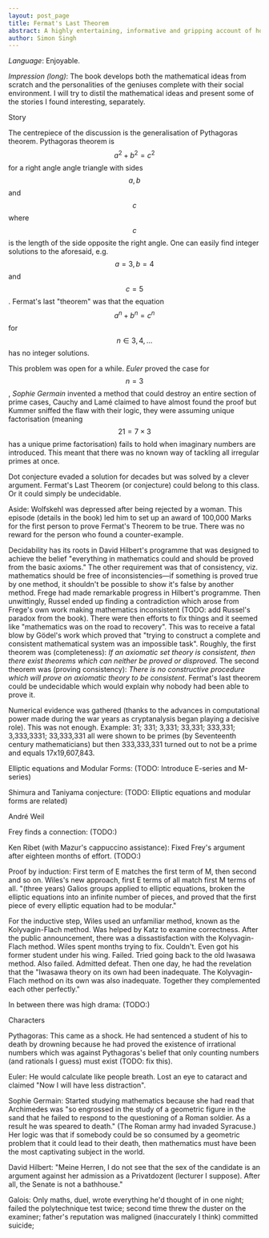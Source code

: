 ```yaml
---
layout: post_page
title: Fermat's Last Theorem
abstract: A highly entertaining, informative and gripping account of how one of the most celebrated problems in mathematics was solved by Andrew Wiles. In addition to being sprinkled with memorable anecdotes, nearly all the major concepts involved have been explained with an uncanny clarity.
author: Simon Singh
---
```


*Language*: Enjoyable.

*Impression (long)*: The book develops both the mathematical ideas from scratch and the personalities of the geniuses complete with their social environment. I will try to distil the mathematical ideas and present some of the stories I found interesting, separately.



Story

The centrepiece of the discussion is the generalisation of Pythagoras theorem. Pythagoras theorem is $$a^2 + b^2 = c^2$$ for a right angle angle triangle with sides $$a,b$$ and $$c$$ where $$c$$ is the length of the side opposite the right angle. One can easily find integer solutions to the aforesaid, e.g. $$a=3,b=4$$ and $$c=5$$. Fermat's last "theorem" was that the equation $$a^n + b^n = c^n $$ for $$n\in{3,4,\dots}$$ has no integer solutions.

This problem was open for a while. *Euler* proved the case for $$n=3$$, *Sophie Germain* invented a method that could destroy an entire section of prime cases, Cauchy and Lamé claimed to have almost found the proof but Kummer sniffed the flaw with their logic, they were assuming unique factorisation (meaning $$21=7\times 3$$ has a unique prime factorisation) fails to hold when imaginary numbers are introduced. This meant that there was no known way of tackling all irregular primes at once.

Dot conjecture evaded a solution for decades but was solved by a clever argument. Fermat's Last Theorem (or conjecture) could belong to this class. Or it could simply be undecidable. 

Aside: Wolfskehl was depressed after being rejected by a woman. This episode (details in the book) led him to set up an award of 100,000 Marks for the first person to prove Fermat's Theorem to be true. There was no reward for the person who found a counter-example.

Decidability has its roots in David Hilbert's programme that was designed to achieve the belief "everything in mathematics could and should be proved from the basic axioms." The other requirement was that of consistency, viz. mathematics should be free of inconsistencies—if something is proved true by one method, it shouldn't be possible to show it's false by another method. Frege had made remarkable progress in Hilbert's programme. Then unwittingly, Russel ended up finding a contradiction which arose from Frege's own work making mathematics inconsistent (TODO: add Russel's paradox from the book). There were then efforts to fix things and it seemed like "mathematics was on the road to recovery". This was to receive a fatal blow by Gödel's work which proved that "trying to construct a complete and consistent mathematical system was an impossible task". Roughly, the first theorem was (completeness): *If an axiomatic set theory is consistent, then there exist theorems which can neither be proved or disproved.* The second theorem was (proving consistency): *There is no constructive procedure which will prove on axiomatic theory to be consistent*. Fermat's last theorem could be undecidable which would explain why nobody had been able to prove it. 

Numerical evidence was gathered (thanks to the advances in computational power made during the war years as cryptanalysis began playing a decisive role). This was not enough. Example: 31; 331; 3,331; 33,331; 333,331; 3,333,3331; 33,333,331 all were shown to be primes (by Seventeenth century mathematicians) but then 333,333,331 turned out to not be a prime and equals 17x19,607,843. 

Elliptic equations and Modular Forms: (TODO: Introduce E-series and M-series)

Shimura and Taniyama conjecture: (TODO: Elliptic equations and modular forms are related)

André Weil

Frey finds a connection: (TODO:)

Ken Ribet (with Mazur's cappuccino assistance): Fixed Frey's argument after eighteen months of effort. (TODO:)

Proof by induction: First term of E matches the first term of M, then second and so on. Wiles's new approach, first E terms of all match first M terms of all. "(three years) Galios groups applied to elliptic equations, broken the elliptic equations into an infinite number of pieces, and proved that the first piece of every elliptic equation had to be modular."

For the inductive step, Wiles used an unfamiliar method, known as the Kolyvagin-Flach method. Was helped by Katz to examine correctness. After the public announcement, there was a dissastisfaction with the Kolyvagin-Flach method. Wiles spent months trying to fix. Couldn't. Even got his former student under his wing. Failed. Tried going back to the old Iwasawa method. Also failed. Admitted defeat. Then one day, he had the revelation that the "Iwasawa theory on its own had been inadequate. The Kolyvagin-Flach method on its own was also inadequate. Together they complemented each other perfectly."

In between there was high drama: (TODO:)





Characters

Pythagoras: This came as a shock. He had sentenced a student of his to death by drowning because he had proved the existence of irrational numbers which was against Pythagoras's belief that only counting numbers (and rationals I guess) must exist (TODO: fix this).

Euler: He would calculate like people breath. Lost an eye to cataract and claimed "Now I will have less distraction".

Sophie Germain: Started studying mathematics because she had read that Archimedes was "so engrossed in the study of a geometric figure in the sand that he failed to respond to the questioning of a Roman soldier. As a result he was speared to death." (The Roman army had invaded Syracuse.)  Her logic was that if somebody could be so consumed by a geometric problem that it could lead to their death, then mathematics must have been the most captivating subject in the world.

David Hilbert: "Meine Herren, I do not see that the sex of the candidate is an argument against her admission as a Privatdozent (lecturer I suppose). After all, the Senate is not a bathhouse."

Galois: Only maths, duel, wrote everything he'd thought of in one night; failed the polytechnique test twice; second time threw the duster on the examiner; father's reputation was maligned (inaccurately I think) committed suicide; 